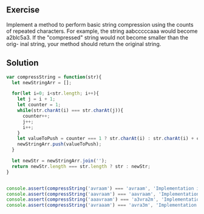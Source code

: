 ## Exercise

Implement a method to perform basic string compression using the counts of repeated characters. For example, the string aabcccccaaa would become a2blc5a3. If the "compressed" string would not become smaller than the orig- inal string, your method should return the original string.

## Solution

```js
var compressString = function(str){
  let newStringArr = [];

  for(let i=0; i<str.length; i++){
    let j = i + 1;
    let counter = 1;
    while(str.charAt(i) === str.charAt(j)){
      counter++;
      j++;
      i++;
    }
    let valueToPush = counter === 1 ? str.charAt(i) : str.charAt(i) + counter;
    newStringArr.push(valueToPush);
  }

  let newStr = newStringArr.join('');
  return newStr.length === str.length ? str : newStr;
}


console.assert(compressString('avraam') === 'avraam', 'Implementation is wrong');
console.assert(compressString('aavraam') === 'aavraam', 'Implementation is wrong');
console.assert(compressString('aaavraam') === 'a3vra2m', 'Implementation is wrong3');
console.assert(compressString('avraaam') === 'avra3m', 'Implementation is wrong');

```